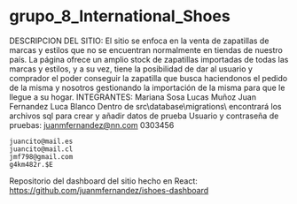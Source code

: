 # grupo_8_International_Shoes
DESCRIPCION DEL SITIO:
El sitio se enfoca en la venta de zapatillas de marcas y estilos que no se encuentran normalmente en tiendas de nuestro país. 
La página ofrece un amplio stock de zapatillas importadas de todas las marcas y estilos, y a su vez, tiene la posibilidad de dar al usuario y comprador el poder conseguir la zapatilla que busca haciendonos el pedido de la misma y nosotros gestionando la importación de la misma para que le llegue a su hogar.
INTEGRANTES:
    Mariana Sosa
    Lucas Muñoz
    Juan Fernandez
    Luca Blanco
Dentro de src\database\migrations\ encontrará los archivos sql para crear y añadir datos de prueba
Usuario y contraseña de pruebas:
    juanmfernandez@nn.com
    0303456

    juancito@mail.es
    juancito@mail.cl
    jmf798@gmail.com
    g4km482r.$E

Repositorio del dashboard del sitio hecho en React:
https://github.com/juanmfernandez/ishoes-dashboard